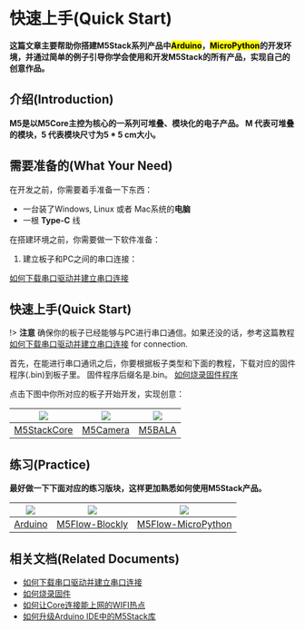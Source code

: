 # 快速上手(Quick Start)

**这篇文章主要帮助你搭建M5Stack系列产品中<mark>Arduino</mark>，<mark>MicroPython</mark>的开发环境，并通过简单的例子引导你学会使用和开发M5Stack的所有产品，实现自己的创意作品。**

## 介绍(Introduction)

**M5是以M5Core主控为核心的一系列可堆叠、模块化的电子产品。 M 代表可堆叠的模块，5 代表模块尺寸为5 * 5 cm大小。**

## 需要准备的(What Your Need)

在开发之前，你需要着手准备一下东西：

* 一台装了Windows, Linux 或者 Mac系统的**电脑**
* 一根 **Type-C** 线

在搭建环境之前，你需要做一下软件准备：

1. 建立板子和PC之间的串口连接：

  [如何下载串口驱动并建立串口连接](/en/related_documents\establish_serial_connection)

## 快速上手(Quick Start)

!> **注意** 确保你的板子已经能够与PC进行串口通信。如果还没的话，参考这篇教程 [如何下载串口驱动并建立串口连接](/en/related_documents\establish_serial_connection) for connection.

首先，在能进行串口通讯之后，你要根据板子类型和下面的教程，下载对应的固件程序(.bin)到板子里。 固件程序后缀名是.bin。 [如何烧录固件程序](/en/related_documents\how_to_burn_firmware)

点击下图中你所对应的板子开始开发，实现创意：

<img src="assets/img/getting_started_pics/m5stack_core.png"> | <img src="assets/img/getting_started_pics/m5camera.jpg">  | <img src="assets/img/getting_started_pics/M5Bala.jpg">
---|---|---
[M5StackCore](/zh_CN/quick_start/m5core/m5stack_core_quick_start) | [M5Camera](/zh_CN/quick_start/m5camera/m5camera_quick_start) | [M5BALA](/zh_CN/quick_start/bala/bala_quick_start)

## 练习(Practice)

**最好做一下下面对应的练习版块，这样更加熟悉如何使用M5Stack产品。**

<img src="assets/img/getting_started_pics/programming_mode_arduino.png"> | <img src="assets/img/getting_started_pics/programming_mode_blockly.png">  | <img src="assets/img/getting_started_pics/programming_mode_micropython.png">
---|---|---
[Arduino](/en/practice\practice_arduino) | [M5Flow-Blockly](/en/practice\practice_blockly) | [M5Flow-MicroPython](/en/practice\practice_micropython)

## 相关文档(Related Documents)

- [如何下载串口驱动并建立串口连接](/en/related_documents/establish_serial_connection)
- [如何烧录固件](/en/related_documents/how_to_burn_firmware)
- [如何让Core连接能上网的WIFI热点](/en/related_documents/how_to_connect_wifi_using_core)
- [如何升级Arduino IDE中的M5Stack库](/en/related_documents/upgrade_m5stack_lib)